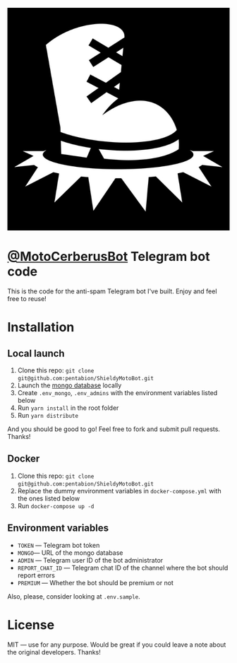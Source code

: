 [![@MotoCerberusBot](/design/logo.jpeg?raw=true)](https://t.me/MotoCerberusBot)

# [@MotoCerberusBot](https://t.me/MotoCerberusBot) Telegram bot code

This is the code for the anti-spam Telegram bot I've built. Enjoy and feel free to reuse!

# Installation

## Local launch

1. Clone this repo: `git clone git@github.com:pentabion/ShieldyMotoBot.git`
2. Launch the [mongo database](https://www.mongodb.com/) locally
3. Create `.env_mongo`, `.env_admins` with the environment variables listed below
4. Run `yarn install` in the root folder
5. Run `yarn distribute`

And you should be good to go! Feel free to fork and submit pull requests. Thanks!

## Docker

1. Clone this repo: `git clone git@github.com:pentabion/ShieldyMotoBot.git`
2. Replace the dummy environment variables in `docker-compose.yml` with the ones listed below
3. Run `docker-compose up -d`

## Environment variables

- `TOKEN` — Telegram bot token
- `MONGO`— URL of the mongo database
- `ADMIN` — Telegram user ID of the bot administrator
- `REPORT_CHAT_ID` — Telegram chat ID of the channel where the bot should report errors
- `PREMIUM` — Whether the bot should be premium or not

Also, please, consider looking at `.env.sample`.

# License

MIT — use for any purpose. Would be great if you could leave a note about the original developers. Thanks!
